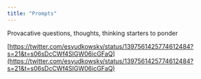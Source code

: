 ```yaml
---
title: "Prompts"
---
```

Provacative questions, thoughts, thinking starters to ponder

[https://twitter.com/esyudkowsky/status/1397561425774612484?s=21&t=s06sDcCWf4SIGW06icGFaQ](https://twitter.com/esyudkowsky/status/1397561425774612484?s=21&t=s06sDcCWf4SIGW06icGFaQ)

